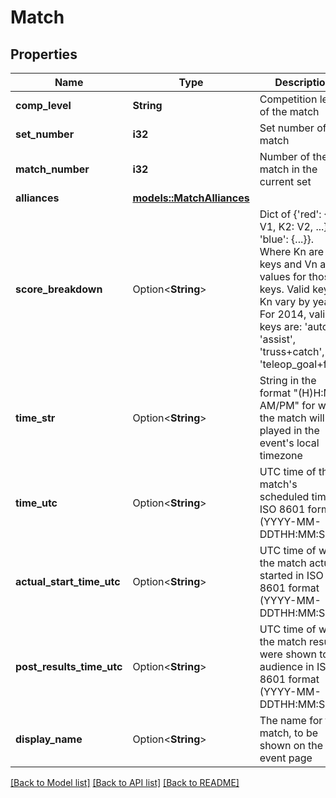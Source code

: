 # Match

## Properties

Name | Type | Description | Notes
------------ | ------------- | ------------- | -------------
**comp_level** | **String** | Competition level of the match | 
**set_number** | **i32** | Set number of the match | 
**match_number** | **i32** | Number of the match in the current set | 
**alliances** | [**models::MatchAlliances**](Match_alliances.md) |  | 
**score_breakdown** | Option<**String**> | Dict of {'red': {K1: V1, K2: V2, ...}, 'blue': {...}}. Where Kn are keys and Vn are values for those keys. Valid keys Kn vary by year. For 2014, valid keys are: 'auto', 'assist', 'truss+catch', 'teleop_goal+foul'. | [optional]
**time_str** | Option<**String**> | String in the format \"(H)H:MM AM/PM\" for when the match will be played in the event's local timezone | [optional]
**time_utc** | Option<**String**> | UTC time of the match's scheduled time in ISO 8601 format (YYYY-MM-DDTHH:MM:SS) | [optional]
**actual_start_time_utc** | Option<**String**> | UTC time of when the match actually started in ISO 8601 format (YYYY-MM-DDTHH:MM:SS) | [optional]
**post_results_time_utc** | Option<**String**> | UTC time of when the match results were shown to the audience in ISO 8601 format (YYYY-MM-DDTHH:MM:SS) | [optional]
**display_name** | Option<**String**> | The name for the match, to be shown on the event page | [optional]

[[Back to Model list]](../README.md#documentation-for-models) [[Back to API list]](../README.md#documentation-for-api-endpoints) [[Back to README]](../README.md)



